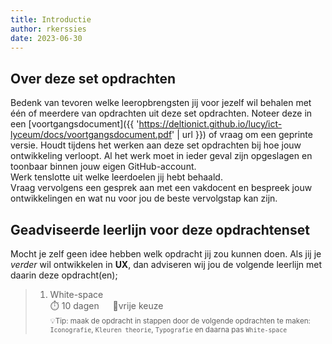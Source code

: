 ```yaml
---
title: Introductie
author: rkerssies
date: 2023-06-30
---
```


## Over deze set opdrachten
Bedenk van tevoren welke leeropbrengsten jij voor jezelf wil behalen met één of meerdere van opdrachten
uit deze set opdrachten. Noteer deze in een [voortgangsdocument]({{ 'https://deltionict.github.io/lucy/ict-lyceum/docs/voortgangsdocument.pdf' | url }})
of vraag om een geprinte versie. Houdt tijdens het werken aan deze set opdrachten bij hoe jouw ontwikkeling verloopt.
Al het werk moet in ieder geval zijn opgeslagen en toonbaar binnen jouw eigen GitHub-account.   
Werk tenslotte uit welke leerdoelen jij hebt behaald. <br>
Vraag vervolgens een gesprek aan met een vakdocent en bespreek jouw ontwikkelingen en wat nu voor jou de beste vervolgstap kan zijn.

## Geadviseerde leerlijn voor deze opdrachtenset
Mocht je zelf geen idee hebben welk opdracht jij zou kunnen doen.
Als jij je *verder* wil ontwikkelen in **UX**, dan adviseren wij jou de
volgende leerlijn met daarin deze opdracht(en);
> 1.  White-space<br>
> ⏱️ 10 dagen &emsp; 🪽vrije keuze<br>
> <small>💡Tip: maak de opdracht in stappen door de volgende opdrachten te maken:
>  `Iconografie`, `Kleuren theorie`, `Typografie` en daarna pas `White-space`</small>

